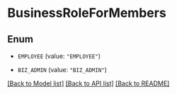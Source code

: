 # BusinessRoleForMembers

## Enum


* `EMPLOYEE` (value: `"EMPLOYEE"`)

* `BIZ_ADMIN` (value: `"BIZ_ADMIN"`)


[[Back to Model list]](../README.md#documentation-for-models) [[Back to API list]](../README.md#documentation-for-api-endpoints) [[Back to README]](../README.md)


